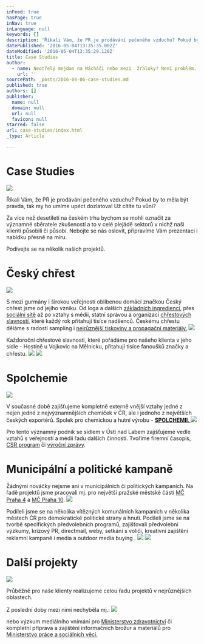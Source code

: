 ```yaml
---
inFeed: true
hasPage: true
inNav: true
inLanguage: null
keywords: []
description: 'Říkali Vám, že PR je prodávání pečeného vzduchu? Pokud by to měla být pravda, tak my ho umíme upéct dozlatova! Už cítíte tu vůni?'
datePublished: '2016-05-04T13:35:35.002Z'
dateModified: '2016-05-04T13:35:29.126Z'
title: Case Studies
author:
  - name: Neotřelý mejdan na Mácháči nebo mezi  žraloky? Není problém.
    url: ''
sourcePath: _posts/2016-04-06-case-studies.md
published: true
authors: []
publisher:
  name: null
  domain: null
  url: null
  favicon: null
starred: false
url: case-studies/index.html
_type: Article

---
```

# Case Studies
![](https://s3-us-west-2.amazonaws.com/the-grid-img/p/a0a3a0956c45c81d30cc6d8602e6e5fc7ca22cca.jpg)

Říkali Vám, že PR je prodávání pečeného vzduchu? Pokud by to měla být pravda, tak my ho umíme upéct dozlatova! Už cítíte tu vůni?

Za více než desetiletí na českém trhu bychom se mohli označit za významné sběratele zkušeností a to v celé plejádě sektorů v nichž naši klienti působili či působí. Nebojte se nás oslovit, připravíme Vám prezentaci i nabídku přesně na míru.

Podívejte se na několik našich projektů.

# Český chřest
![](https://s3-us-west-2.amazonaws.com/the-grid-img/p/09251273e6cc31efa75c36bba5581b6121426206.jpg)

S mezi gurmány i širokou veřejností oblíbenou domácí značkou Český chřest jsme od jejího vzniku. Od loga a dalších [základních ingrediencí][0], přes [sociální sítě][1] až po vztahy s médii, státní správou a organizaci [chřestových slavností][2], které každý rok přitahují tisíce nadšenců. Českému chřestu děláme s radostí sampling i [nejrůznější tiskoviny a propagační materiály.][3]
![](https://the-grid-user-content.s3-us-west-2.amazonaws.com/86a6815c-e579-45fb-bcc2-bcf327bf4803.jpg)

Každoroční chřestové slavnosti, které pořádáme pro našeho klienta v jeho sídle - Hostíně u Vojkovic na Mělnicku, přitahují tisíce fanoušků značky a chřestu. ![](https://the-grid-user-content.s3-us-west-2.amazonaws.com/c6f4043a-9b75-4376-aa99-a9592a5814c1.jpg)
![](https://s3-us-west-2.amazonaws.com/the-grid-img/p/e7f481ec0fca15b196e045a4ab8a78d900cd1337.jpg)

# Spolchemie
![](https://the-grid-user-content.s3-us-west-2.amazonaws.com/c7c1aeaa-831d-4d91-9313-e93cd891e2a2.jpg)

V současné době zajišťujeme kompletně externě vnější vztahy jedné z nejen jedné z nejvýznamnějších chemiček v ČR, ale i jednoho z největších českých exportérů. Spolek pro chemickou a hutní výrobu - [**SPOLCHEMII**. ][4]
![](https://the-grid-user-content.s3-us-west-2.amazonaws.com/b4d1bc3b-6492-4d63-ad3b-278d65551def.jpg)

Pro tento významný podnik se sídlem v Ústí nad Labem zajišťujeme vedle vztahů s veřejností a médii řadu dalších činností. Tvoříme firemní časopis, [CSR program][5] či [výroční zprávy][6].

# Municipální a politické kampaně

Žádnými nováčky nejsme ani v municipálních či politických kampaních. Na řadě projektů jsme pracovali mj. pro největší pražské městské části [MČ Praha 4][7] a [MČ Praha 10][8].
![](https://the-grid-user-content.s3-us-west-2.amazonaws.com/042e7c64-93e0-416b-a1c2-daeed4f60840.jpg)

Podíleli jsme se na několika vítězných komunálních kampaních v několika městech ČR pro demokratické politické strany a hnutí. Podíleli jsme se na tvorbě specifických předvolebních programů, zajišťovali předvolební výzkumy, krizový PR, directmail, weby, setkání s voliči, kreativní zajištění reklamní kampaně i media a outdoor media buying .
![](https://s3-us-west-2.amazonaws.com/the-grid-img/p/452445101e08ca2e926a0d17a07b012571aed10c.jpg)
![](https://the-grid-user-content.s3-us-west-2.amazonaws.com/1ee05197-31dd-471f-956e-1e655f33d30c.jpg)

# Další projekty
![](https://the-grid-user-content.s3-us-west-2.amazonaws.com/cc65d185-834c-4fd5-a619-1ad947fb24ea.jpg)

Průběžně pro naše klienty realizujeme celou řadu projektů v nejrůznějších oblastech. 

Z poslední doby mezi nimi nechyběla mj.:
![](https://the-grid-user-content.s3-us-west-2.amazonaws.com/956f2cd2-8a4c-4d91-80e8-31e951d8e2e2.jpg)

nebo výzkum mediálního vnímání pro [Ministerstvo zdravotnictví][9] či kompletní příprava a zajištění informačních brožur a materiálů pro [Ministerstvo práce a sociálních věcí.][10]

[0]: http://www.ceskychrest.cz/
[1]: https://www.facebook.com/ceskychrest
[2]: http://www.ceskychrest.cz/fotogalerie/chrestove-slavnosti-2014/
[3]: http://www.ceskychrest.cz/wp-content/uploads/2015/03/Chrest_2015_nahled_k.pdf
[4]: http://www.spolchemie.cz/
[5]: http://www.spolchemie.cz/cs/uvod/spolecenska-odpovednost
[6]: http://www.spolchemie.cz/media/c293ebf0-45eb-4985-8a40-b85315db3bdc/1yLn4g/ForInvestors/InformationsForInvestors/Pololetn%C3%AD%20zpr%C3%A1va%202015.pdf
[7]: http://www.praha4.cz/
[8]: http://www.praha10.cz/
[9]: www.mzcr.cz
[10]: www.mpsv.cz